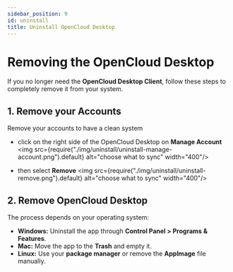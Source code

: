 ```yaml
---
sidebar_position: 9
id: uninstall
title: Uninstall OpenCloud Desktop
---
```


# Removing the OpenCloud Desktop

If you no longer need the **OpenCloud Desktop Client**, follow these steps to completely remove it from your system.

## 1. Remove your Accounts
Remove your accounts to have a clean system

- click on the right side of the OpenCloud Desktop on  **Manage Account** 
<img src={require("./img/uninstall/uninstall-manage-account.png").default} alt="choose what to sync" width="400"/>

- then select **Remove**
<img src={require("./img/uninstall/uninstall-remove.png").default} alt="choose what to sync" width="400"/>

## 2. Remove OpenCloud Desktop
The process depends on your operating system:

- **Windows:** Uninstall the app through **Control Panel > Programs & Features**.  
- **Mac:** Move the app to the **Trash** and empty it.  
- **Linux:** Use your **package manager** or remove the **AppImage** file manually.

